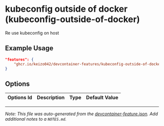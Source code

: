 
# kubeconfig outside of docker (kubeconfig-outside-of-docker)

Re use kubeconfig on host

## Example Usage

```json
"features": {
    "ghcr.io/keizo042/devcontainer-features/kubeconfig-outside-of-docker:1": {}
}
```

## Options

| Options Id | Description | Type | Default Value |
|-----|-----|-----|-----|




---

_Note: This file was auto-generated from the [devcontainer-feature.json](https://github.com/keizo042/devcontainer-features/blob/main/src/kubeconfig-outside-of-docker/devcontainer-feature.json).  Add additional notes to a `NOTES.md`._
